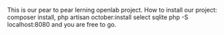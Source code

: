 This is our pear to pear lerning openlab project. How to install our project: composer install, php artisan october:install select sqlite php -S localhost:8080 and you are free to go.
